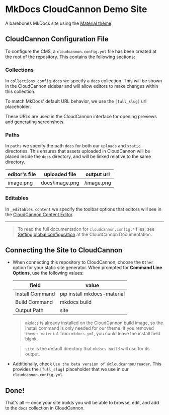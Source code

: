 # MkDocs CloudCannon Demo Site

A barebones MkDocs site using the [Material theme](https://squidfunk.github.io/mkdocs-material/).

## CloudCannon Configuration File

To configure the CMS, a `cloudcannon.config.yml` file has been created at the root of the repository. This contains the following sections:

### Collections

In `collections_config.docs` we specify a `docs` collection. This will be shown in the CloudCannon sidebar and will allow editors to make changes within this collection.

To match MkDocs' default URL behavior, we use the `[full_slug]` url placeholder.

These URLs are used in the CloudCannon interface for opening previews and generating screenshots.

### Paths

In `paths` we specify the path `docs` for both our `uploads` and `static` directories. This ensures that assets uploaded in CloudCannon will be placed inside the `docs` directory, and will be linked relative to the same directory.

| editor's file | uploaded file  | output url |
|---------------|----------------|------------|
| image.png     | docs/image.png | /image.png |

### Editables

In `_editables.content` we specify the toolbar options that editors will see in the [CloudCannon Content Editor](https://cloudcannon.com/documentation/articles/introducing-the-content-editor/).

***

> To read the full documentation for `cloudcannon.config.*` files, see [Setting global configuration](https://cloudcannon.com/documentation/articles/setting-global-configuration/) at the CloudCannon Documentation.

## Connecting the Site to CloudCannon

*   When connecting this repository to CloudCannon, choose the `Other` option for your static site generator. When prompted for **Command Line Options**, use the following values:

    | field           | value                       |
    |-----------------|-----------------------------|
    | Install Command | pip install mkdocs-material |
    | Build Command   | mkdocs build                |
    | Output Path     | site                        |

    > `mkdocs` is already installed on the CloudCannon build image, so the install command is only needed for our theme. If you removed `theme: material` from `mkdocs.yml`, you could leave the install field blank.

    > `site` is the default directory that `mkdocs build` will use for its output.

*   Additionally, check `Use the beta version of @cloudcannon/reader`. This provides the `[full_slug]` placeholder that we use in our `cloudcannon.config.yml`.

## Done!

That's all — once your site builds you will be able to browse, edit, and add to the `docs` collection in CloudCannon.
